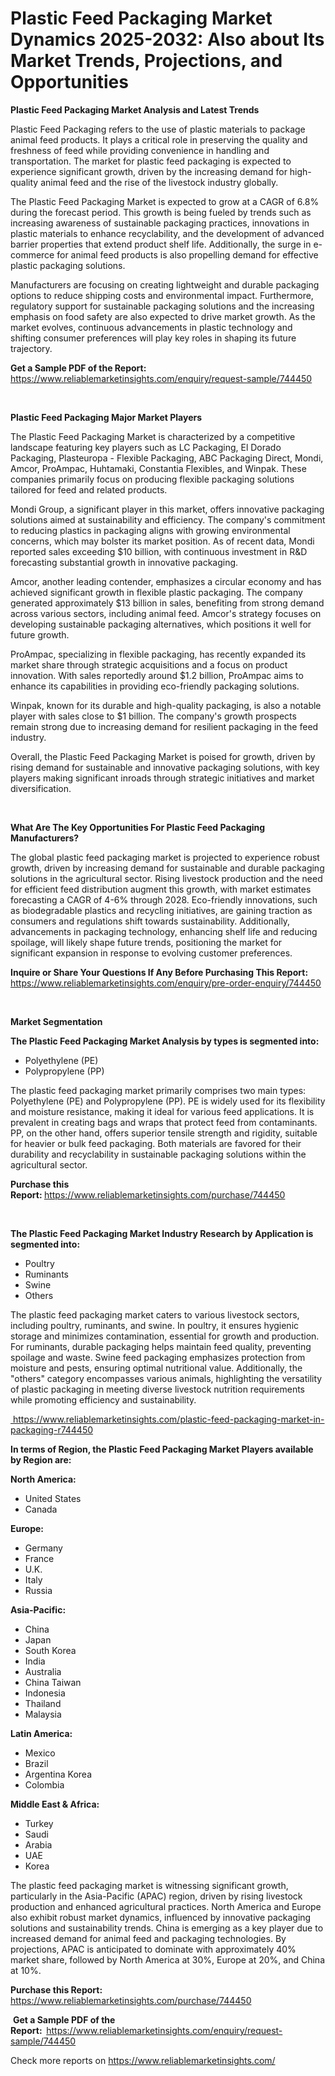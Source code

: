 <p><h1>Plastic Feed Packaging Market Dynamics 2025-2032: Also about Its Market Trends, Projections, and Opportunities</h1></p><p><strong>Plastic Feed Packaging Market Analysis and Latest Trends</strong></p>
<p><p>Plastic Feed Packaging refers to the use of plastic materials to package animal feed products. It plays a critical role in preserving the quality and freshness of feed while providing convenience in handling and transportation. The market for plastic feed packaging is expected to experience significant growth, driven by the increasing demand for high-quality animal feed and the rise of the livestock industry globally.</p><p>The Plastic Feed Packaging Market is expected to grow at a CAGR of 6.8% during the forecast period. This growth is being fueled by trends such as increasing awareness of sustainable packaging practices, innovations in plastic materials to enhance recyclability, and the development of advanced barrier properties that extend product shelf life. Additionally, the surge in e-commerce for animal feed products is also propelling demand for effective plastic packaging solutions.</p><p>Manufacturers are focusing on creating lightweight and durable packaging options to reduce shipping costs and environmental impact. Furthermore, regulatory support for sustainable packaging solutions and the increasing emphasis on food safety are also expected to drive market growth. As the market evolves, continuous advancements in plastic technology and shifting consumer preferences will play key roles in shaping its future trajectory.</p></p>
<p><strong>Get a Sample PDF of the Report:&nbsp;</strong> <a href="https://www.reliablemarketinsights.com/enquiry/request-sample/744450?utm_campaign=3196&utm_medium=2&utm_source=Github&utm_content=ia&utm_term=29032025&utm_id=plastic-feed-packaging">https://www.reliablemarketinsights.com/enquiry/request-sample/744450</a></p>
<p>&nbsp;</p>
<p><strong>Plastic Feed Packaging Major Market Players</strong></p>
<p><p>The Plastic Feed Packaging Market is characterized by a competitive landscape featuring key players such as LC Packaging, El Dorado Packaging, Plasteuropa - Flexible Packaging, ABC Packaging Direct, Mondi, Amcor, ProAmpac, Huhtamaki, Constantia Flexibles, and Winpak. These companies primarily focus on producing flexible packaging solutions tailored for feed and related products.</p><p>Mondi Group, a significant player in this market, offers innovative packaging solutions aimed at sustainability and efficiency. The company's commitment to reducing plastics in packaging aligns with growing environmental concerns, which may bolster its market position. As of recent data, Mondi reported sales exceeding $10 billion, with continuous investment in R&D forecasting substantial growth in innovative packaging.</p><p>Amcor, another leading contender, emphasizes a circular economy and has achieved significant growth in flexible plastic packaging. The company generated approximately $13 billion in sales, benefiting from strong demand across various sectors, including animal feed. Amcor's strategy focuses on developing sustainable packaging alternatives, which positions it well for future growth.</p><p>ProAmpac, specializing in flexible packaging, has recently expanded its market share through strategic acquisitions and a focus on product innovation. With sales reportedly around $1.2 billion, ProAmpac aims to enhance its capabilities in providing eco-friendly packaging solutions.</p><p>Winpak, known for its durable and high-quality packaging, is also a notable player with sales close to $1 billion. The company's growth prospects remain strong due to increasing demand for resilient packaging in the feed industry.</p><p>Overall, the Plastic Feed Packaging Market is poised for growth, driven by rising demand for sustainable and innovative packaging solutions, with key players making significant inroads through strategic initiatives and market diversification.</p></p>
<p>&nbsp;</p>
<p><strong>What Are The Key Opportunities For Plastic Feed Packaging Manufacturers?</strong></p>
<p><p>The global plastic feed packaging market is projected to experience robust growth, driven by increasing demand for sustainable and durable packaging solutions in the agricultural sector. Rising livestock production and the need for efficient feed distribution augment this growth, with market estimates forecasting a CAGR of 4-6% through 2028. Eco-friendly innovations, such as biodegradable plastics and recycling initiatives, are gaining traction as consumers and regulations shift towards sustainability. Additionally, advancements in packaging technology, enhancing shelf life and reducing spoilage, will likely shape future trends, positioning the market for significant expansion in response to evolving customer preferences.</p></p>
<p><strong>Inquire or Share Your Questions If Any Before Purchasing This Report:</strong> <a href="https://www.reliablemarketinsights.com/enquiry/pre-order-enquiry/744450?utm_campaign=3196&utm_medium=2&utm_source=Github&utm_content=ia&utm_term=29032025&utm_id=plastic-feed-packaging">https://www.reliablemarketinsights.com/enquiry/pre-order-enquiry/744450</a></p>
<p>&nbsp;</p>
<p><strong>Market Segmentation</strong></p>
<p><strong>The Plastic Feed Packaging Market Analysis by types is segmented into:</strong></p>
<p><ul><li>Polyethylene (PE)</li><li>Polypropylene (PP)</li></ul></p>
<p><p>The plastic feed packaging market primarily comprises two main types: Polyethylene (PE) and Polypropylene (PP). PE is widely used for its flexibility and moisture resistance, making it ideal for various feed applications. It is prevalent in creating bags and wraps that protect feed from contaminants. PP, on the other hand, offers superior tensile strength and rigidity, suitable for heavier or bulk feed packaging. Both materials are favored for their durability and recyclability in sustainable packaging solutions within the agricultural sector.</p></p>
<p><strong>Purchase this Report:&nbsp;</strong><a href="https://www.reliablemarketinsights.com/purchase/744450?utm_campaign=3196&utm_medium=2&utm_source=Github&utm_content=ia&utm_term=29032025&utm_id=plastic-feed-packaging">https://www.reliablemarketinsights.com/purchase/744450</a></p>
<p>&nbsp;</p>
<p><strong>The Plastic Feed Packaging Market Industry Research by Application is segmented into:</strong></p>
<p><ul><li>Poultry</li><li>Ruminants</li><li>Swine</li><li>Others</li></ul></p>
<p><p>The plastic feed packaging market caters to various livestock sectors, including poultry, ruminants, and swine. In poultry, it ensures hygienic storage and minimizes contamination, essential for growth and production. For ruminants, durable packaging helps maintain feed quality, preventing spoilage and waste. Swine feed packaging emphasizes protection from moisture and pests, ensuring optimal nutritional value. Additionally, the "others" category encompasses various animals, highlighting the versatility of plastic packaging in meeting diverse livestock nutrition requirements while promoting efficiency and sustainability.</p></p>
<p><a href="https://www.reliablemarketinsights.com/plastic-feed-packaging-market-in-packaging-r744450?utm_campaign=3196&utm_medium=2&utm_source=Github&utm_content=ia&utm_term=29032025&utm_id=plastic-feed-packaging">&nbsp;https://www.reliablemarketinsights.com/plastic-feed-packaging-market-in-packaging-r744450</a></p>
<p><strong>In terms of Region, the Plastic Feed Packaging Market Players available by Region are:</strong></p>
<p>
    <p> <strong> North America: </strong>
        <ul>
            <li>United States</li>
            <li>Canada</li>
        </ul>
        </p> 
    <p> <strong> Europe: </strong>
        <ul>
            <li>Germany</li>
            <li>France</li>
            <li>U.K.</li>
            <li>Italy</li>
            <li>Russia</li>
        </ul>
        </p> 
    <p> <strong> Asia-Pacific: </strong>
        <ul>
            <li>China</li>
            <li>Japan</li>
            <li>South Korea</li>
            <li>India</li>
            <li>Australia</li>
            <li>China Taiwan</li>
            <li>Indonesia</li>
            <li>Thailand</li>
            <li>Malaysia</li>
        </ul>
        </p> 
    <p> <strong> Latin America: </strong>
        <ul>
            <li>Mexico</li>
            <li>Brazil</li>
            <li>Argentina Korea</li>
            <li>Colombia</li>
        </ul>
        </p> 
    <p> <strong> Middle East & Africa: </strong>
        <ul>
            <li>Turkey</li>
            <li>Saudi</li>
            <li>Arabia</li>
            <li>UAE</li>
            <li>Korea</li>
        </ul>
    </p>
    </p>
<p><p>The plastic feed packaging market is witnessing significant growth, particularly in the Asia-Pacific (APAC) region, driven by rising livestock production and enhanced agricultural practices. North America and Europe also exhibit robust market dynamics, influenced by innovative packaging solutions and sustainability trends. China is emerging as a key player due to increased demand for animal feed and packaging technologies. By projections, APAC is anticipated to dominate with approximately 40% market share, followed by North America at 30%, Europe at 20%, and China at 10%.</p></p>
<p><strong>Purchase this Report: </strong><a href="https://www.reliablemarketinsights.com/purchase/744450?utm_campaign=3196&utm_medium=2&utm_source=Github&utm_content=ia&utm_term=29032025&utm_id=plastic-feed-packaging">https://www.reliablemarketinsights.com/purchase/744450</a></p>
<p>&nbsp;<strong>Get a Sample PDF of the Report:&nbsp;&nbsp;</strong><a href="https://www.reliablemarketinsights.com/enquiry/request-sample/744450?utm_campaign=3196&utm_medium=2&utm_source=Github&utm_content=ia&utm_term=29032025&utm_id=plastic-feed-packaging">https://www.reliablemarketinsights.com/enquiry/request-sample/744450</a></p>
<p><strong></strong></p>
<p>Check more reports on <a href="https://www.reliablemarketinsights.com/?utm_campaign=3196&utm_medium=2&utm_source=Github&utm_content=ia&utm_term=29032025&utm_id=plastic-feed-packaging">https://www.reliablemarketinsights.com/</a></p>